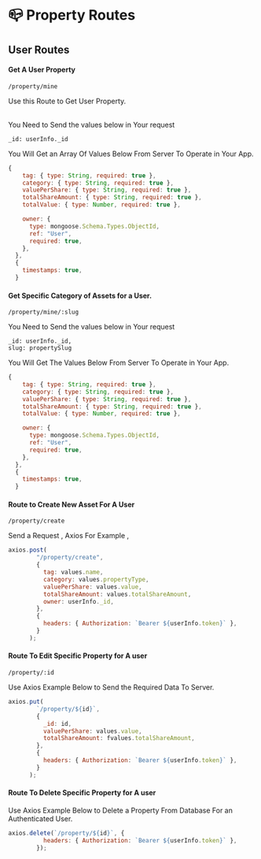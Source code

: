 # 📪 Property Routes

## User Routes

#### Get A User Property

```
/property/mine
```

Use this Route to Get User Property.

\
You Need to Send the values below in Your request&#x20;

```
_id: userInfo._id
```

You Will Get an Array Of Values Below From Server To Operate in Your App.

```javascript
{
    tag: { type: String, required: true },
    category: { type: String, required: true },
    valuePerShare: { type: String, required: true },
    totalShareAmount: { type: String, required: true },
    totalValue: { type: Number, required: true },

    owner: {
      type: mongoose.Schema.Types.ObjectId,
      ref: "User",
      required: true,
    },
  },
  {
    timestamps: true,
  }
```



#### Get Specific Category of Assets for a User.

```
/property/mine/:slug
```

You Need to Send the values below in Your request&#x20;

```
_id: userInfo._id,
slug: propertySlug
```

You Will Get The Values Below From Server To Operate in Your App.

```javascript
{
    tag: { type: String, required: true },
    category: { type: String, required: true },
    valuePerShare: { type: String, required: true },
    totalShareAmount: { type: String, required: true },
    totalValue: { type: Number, required: true },

    owner: {
      type: mongoose.Schema.Types.ObjectId,
      ref: "User",
      required: true,
    },
  },
  {
    timestamps: true,
  }
```

#### Route to Create New Asset For A User

```
/property/create
```

Send a Request , Axios For Example , &#x20;

```javascript
axios.post(
        "/property/create",
        {
          tag: values.name,
          category: values.propertyType,
          valuePerShare: values.value,
          totalShareAmount: values.totalShareAmount,
          owner: userInfo._id,
        },
        {
          headers: { Authorization: `Bearer ${userInfo.token}` },
        }
      );
```

#### Route To Edit Specific Property for A user

```
/property/:id
```

Use Axios Example Below to Send the Required Data To Server.

```javascript
axios.put(
        `/property/${id}`,
        {
          _id: id,
          valuePerShare: values.value,
          totalShareAmount: fvalues.totalShareAmount,
        },
        {
          headers: { Authorization: `Bearer ${userInfo.token}` },
        }
      );
```

#### Route To Delete Specific Property for A user

Use Axios Example Below to Delete a Property From Database For an Authenticated User.

```javascript
axios.delete(`/property/${id}`, {
          headers: { Authorization: `Bearer ${userInfo.token}` },
        });
```
